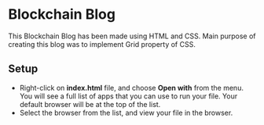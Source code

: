 # Blockchain Blog

This Blockchain Blog has been made using HTML and CSS. Main purpose of creating this blog was to implement Grid property of CSS.

## Setup

* Right-click on **index.html** file, and choose **Open with** from the menu. You will see a full list of apps that you can use to run your file. Your default browser will be at the top of the list. 
* Select the browser from the list, and view your file in the browser.